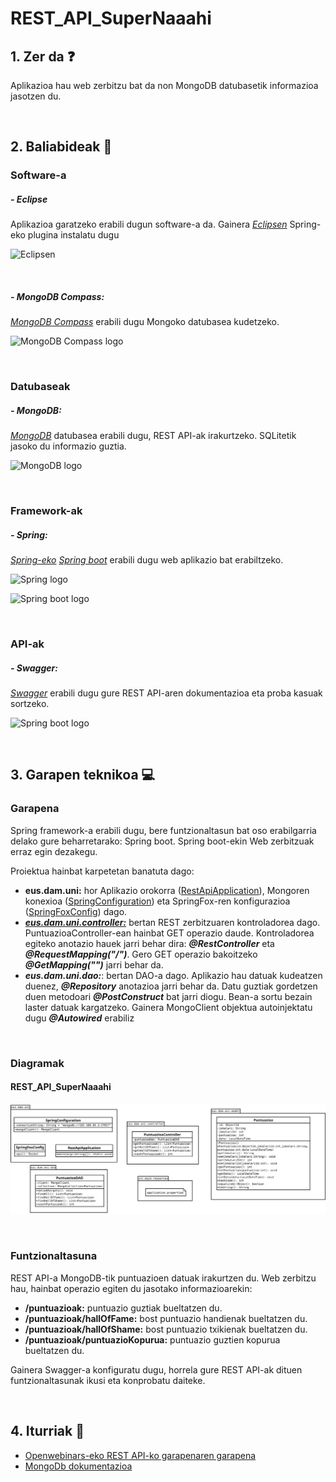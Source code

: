 # REST_API_SuperNaaahi

## 1. Zer da ❓

Aplikazioa hau web zerbitzu bat da non MongoDB datubasetik informazioa jasotzen du. 

<br/>

## 2. Baliabideak 📝

### Software-a 

##### - Eclipse

Aplikazioa garatzeko erabili dugun software-a da. Gainera *[Eclipsen](https://www.eclipse.org/downloads/)* 
Spring-eko plugina instalatu dugu

![Eclipsen](https://user-images.githubusercontent.com/75113982/151692541-db59c8c8-dcf5-4e1b-beb4-beef3deb0cf6.png)

<br/>

##### - MongoDB Compass:

*[MongoDB Compass](https://www.mongodb.com/products/compass)* erabili dugu Mongoko datubasea kudetzeko.

![MongoDB Compass logo](https://user-images.githubusercontent.com/75113982/151692742-415e9507-7019-4d1b-b945-fdf5c0a7fc68.png)

<br/>

### Datubaseak 

##### - MongoDB:

*[MongoDB](https://docs.mongodb.com/)* datubasea erabili dugu, REST API-ak irakurtzeko. SQLitetik jasoko du informazio guztia. 

![MongoDB logo](https://user-images.githubusercontent.com/75113982/151693035-14ce5dc9-5b22-499e-8531-50bb79425db0.png)

<br/>

### Framework-ak

##### - Spring:

*[Spring-eko](https://spring.io/)* *[Spring boot](https://spring.io/projects/spring-boot)* erabili dugu web aplikazio bat erabiltzeko.

![Spring logo](https://user-images.githubusercontent.com/75113982/151693228-b6f7f83e-2e3b-4e98-bdda-68ee3626a241.png)

![Spring boot logo](https://user-images.githubusercontent.com/75113982/151693274-c8fc6d55-c44c-43cf-883a-09402ca6d92c.png)

<br/>

### API-ak

##### - Swagger:

*[Swagger](https://swagger.io/tools/swaggerhub/?&utm_medium=ppcg&utm_source=aw&utm_term=swagger&utm_content=511173019641&utm_campaign=SEM_SwaggerHub_PR_EMEA_ENG_EXT_Prospecting&awsearchcpc=1&gclid=Cj0KCQiAi9mPBhCJARIsAHchl1yPtZe1HLLCBcUDyq6WZdyXKC-NQKZkq-ax4C4JFgmrO-_ASH8ZtiEaAkKYEALw_wcB&gclsrc=aw.ds)* erabili dugu gure REST API-aren dokumentazioa eta proba kasuak sortzeko.

![Spring boot logo](https://user-images.githubusercontent.com/75113982/151693411-b6408fb1-a16d-427e-a43d-fbdaaef4c18d.png)

<br/>

## 3. Garapen teknikoa 💻
### Garapena
Spring framework-a erabili dugu, bere funtzionaltasun bat oso erabilgarria delako gure beharretarako: Spring boot. Spring boot-ekin Web zerbitzuak erraz egin dezakegu.

Proiektua hainbat karpetetan banatuta dago:
  - **eus.dam.uni:** hor Aplikazio orokorra ([RestApiApplication](https://github.com/MaitaneG/SuperNahii/blob/main/Datu%20Atzipena/REST_API_SuperNaaahi/src/main/java/eus/dam/uni/RestApiApplication.java)), Mongoren konexioa ([SpringConfiguration](https://github.com/MaitaneG/SuperNahii/blob/main/Datu%20Atzipena/REST_API_SuperNaaahi/src/main/java/eus/dam/uni/SpringConfiguration.java)) eta SpringFox-ren konfigurazioa ([SpringFoxConfig](https://github.com/MaitaneG/SuperNahii/blob/main/Datu%20Atzipena/REST_API_SuperNaaahi/src/main/java/eus/dam/uni/SpringFoxConfig.java)) dago.
  - <u>***eus.dam.uni.controller:***</u> bertan REST zerbitzuaren kontroladorea dago. PuntuazioaController-ean hainbat GET operazio daude. Kontroladorea egiteko anotazio hauek jarri behar dira: ***@RestController*** eta ***@RequestMapping("/")***. Gero GET operazio bakoitzeko ***@GetMapping("")*** jarri behar da.
  - ***eus.dam.uni.dao:***: bertan DAO-a dago. Aplikazio hau datuak kudeatzen duenez, ***@Repository*** anotazioa jarri behar da. Datu guztiak gordetzen duen metodoari ***@PostConstruct*** bat jarri diogu. Bean-a sortu bezain laster datuak kargatzeko. Gainera MongoClient objektua autoinjektatu dugu ***@Autowired*** erabiliz 
  
<br/>

### Diagramak

#### REST_API_SuperNaaahi
![Diagrama](https://github.com/MaitaneG/SuperNahii/blob/main/Datu%20Atzipena/REST_API_SuperNaaahi_Diagrama.svg)

<br/>

### Funtzionaltasuna
REST API-a MongoDB-tik puntuazioen datuak irakurtzen du. Web zerbitzu hau, hainbat operazio egiten du jasotako informazioarekin: 
  - **/puntuazioak:** puntuazio guztiak bueltatzen du.
  - **/puntuazioak/hallOfFame:** bost puntuazio handienak bueltatzen du.
  - **/puntuazioak/hallOfShame:** bost puntuazio txikienak bueltatzen du.
  - **/puntuazioak/puntuazioKopurua:** puntuazio guztien kopurua bueltatzen du.

Gainera Swagger-a konfiguratu dugu, horrela gure REST API-ak dituen funtzionaltasunak ikusi eta konprobatu daiteke.

<br/>

## 4. Iturriak 📌
- [Openwebinars-eko REST API-ko garapenaren garapena](https://openwebinars.net/cursos/api-rest-spring-boot/)
- [MongoDb dokumentazioa](https://docs.mongodb.com/)
